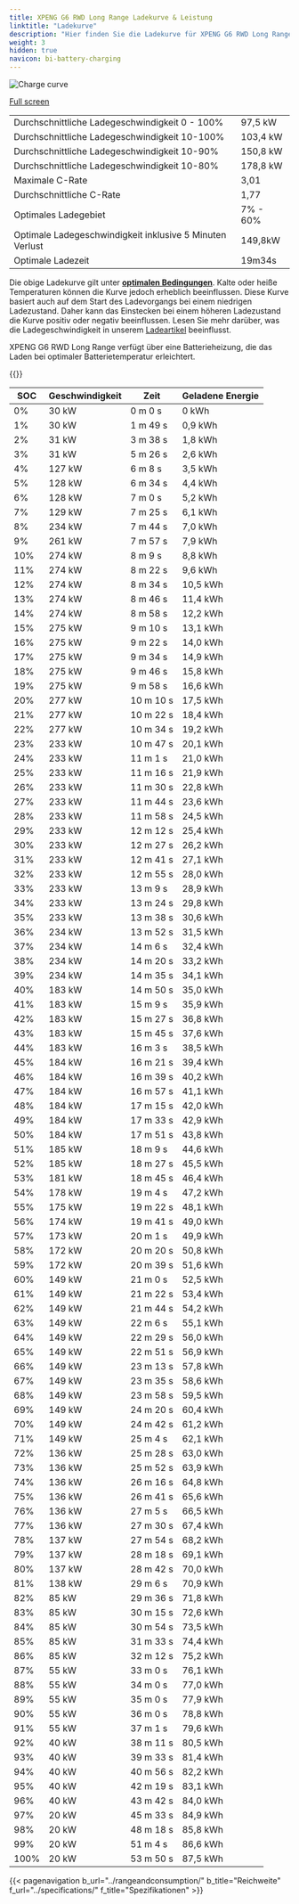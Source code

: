 ```yaml
---
title: XPENG G6 RWD Long Range Ladekurve & Leistung
linktitle: "Ladekurve"
description: "Hier finden Sie die Ladekurve für XPENG G6 RWD Long Range."
weight: 3
hidden: true
navicon: bi-battery-charging
---
```

<!-- markdownlint-disable MD033 -->
<img src="/images/models/xpeng/g6/g6_rwd_long_range/chargingcurve.svg" alt="Charge curve" class="img-fluid">

[Full screen](/images/models/xpeng/g6/g6_rwd_long_range/chargingcurve.svg)


<table class="table table-striped border">
<tbody>
<tr>
<td>Durchschnittliche Ladegeschwindigkeit 0 - 100%</td><td>97,5 kW</td>
</tr>
<tr>
<td>Durchschnittliche Ladegeschwindigkeit 10-100%</td><td>103,4 kW</td>
</tr>
<tr>
<td>Durchschnittliche Ladegeschwindigkeit 10-90%</td><td>150,8 kW</td>
</tr>
<tr>
<td>Durchschnittliche Ladegeschwindigkeit 10-80%</td><td>178,8 kW</td>
</tr>
<tr>
<td>Maximale C-Rate</td><td>3,01</td>
</tr>
<tr>
<td>Durchschnittliche C-Rate</td><td>1,77</td>
</tr>
<tr>
<td>Optimales Ladegebiet</td><td>7% - 60%</td>
</tr>
<tr>
<td>Optimale Ladegeschwindigkeit inklusive 5 Minuten Verlust</td><td>149,8kW</td>
</tr>
<tr>
<td>Optimale Ladezeit</td><td>19m34s</td>
</tr>
</tbody>
</table>


Die obige Ladekurve gilt unter **[optimalen Bedingungen](../../../../../technology/battery/charging/#temperature)**. Kalte oder heiße Temperaturen können die Kurve jedoch erheblich beeinflussen. Diese Kurve basiert auch auf dem Start des Ladevorgangs bei einem niedrigen Ladezustand. Daher kann das Einstecken bei einem höheren Ladezustand die Kurve positiv oder negativ beeinflussen. Lesen Sie mehr darüber, was die Ladegeschwindigkeit in unserem [Ladeartikel](../../../../../technology/battery/charging/) beeinflusst.


XPENG G6 RWD Long Range verfügt über eine Batterieheizung, die das Laden bei optimaler Batterietemperatur erleichtert.


{{<evkxdisplayaddarticle />}}
<table class="table table-striped border">
<thead>
<tr><th>SOC</th><th>Geschwindigkeit</th><th>Zeit</th><th>Geladene Energie</th></tr>
</thead>
<tbody>
<tr>
<td>0%</td><td>30 kW</td><td> 0 m 0 s </td><td>0 kWh </td>
</tr>
<tr>
<td>1%</td><td>30 kW</td><td> 1 m 49 s </td><td>0,9 kWh </td>
</tr>
<tr>
<td>2%</td><td>31 kW</td><td> 3 m 38 s </td><td>1,8 kWh </td>
</tr>
<tr>
<td>3%</td><td>31 kW</td><td> 5 m 26 s </td><td>2,6 kWh </td>
</tr>
<tr>
<td>4%</td><td>127 kW</td><td> 6 m 8 s </td><td>3,5 kWh </td>
</tr>
<tr>
<td>5%</td><td>128 kW</td><td> 6 m 34 s </td><td>4,4 kWh </td>
</tr>
<tr>
<td>6%</td><td>128 kW</td><td> 7 m 0 s </td><td>5,2 kWh </td>
</tr>
<tr>
<td>7%</td><td>129 kW</td><td> 7 m 25 s </td><td>6,1 kWh </td>
</tr>
<tr>
<td>8%</td><td>234 kW</td><td> 7 m 44 s </td><td>7,0 kWh </td>
</tr>
<tr>
<td>9%</td><td>261 kW</td><td> 7 m 57 s </td><td>7,9 kWh </td>
</tr>
<tr>
<td>10%</td><td>274 kW</td><td> 8 m 9 s </td><td>8,8 kWh </td>
</tr>
<tr>
<td>11%</td><td>274 kW</td><td> 8 m 22 s </td><td>9,6 kWh </td>
</tr>
<tr>
<td>12%</td><td>274 kW</td><td> 8 m 34 s </td><td>10,5 kWh </td>
</tr>
<tr>
<td>13%</td><td>274 kW</td><td> 8 m 46 s </td><td>11,4 kWh </td>
</tr>
<tr>
<td>14%</td><td>274 kW</td><td> 8 m 58 s </td><td>12,2 kWh </td>
</tr>
<tr>
<td>15%</td><td>275 kW</td><td> 9 m 10 s </td><td>13,1 kWh </td>
</tr>
<tr>
<td>16%</td><td>275 kW</td><td> 9 m 22 s </td><td>14,0 kWh </td>
</tr>
<tr>
<td>17%</td><td>275 kW</td><td> 9 m 34 s </td><td>14,9 kWh </td>
</tr>
<tr>
<td>18%</td><td>275 kW</td><td> 9 m 46 s </td><td>15,8 kWh </td>
</tr>
<tr>
<td>19%</td><td>275 kW</td><td> 9 m 58 s </td><td>16,6 kWh </td>
</tr>
<tr>
<td>20%</td><td>277 kW</td><td> 10 m 10 s </td><td>17,5 kWh </td>
</tr>
<tr>
<td>21%</td><td>277 kW</td><td> 10 m 22 s </td><td>18,4 kWh </td>
</tr>
<tr>
<td>22%</td><td>277 kW</td><td> 10 m 34 s </td><td>19,2 kWh </td>
</tr>
<tr>
<td>23%</td><td>233 kW</td><td> 10 m 47 s </td><td>20,1 kWh </td>
</tr>
<tr>
<td>24%</td><td>233 kW</td><td> 11 m 1 s </td><td>21,0 kWh </td>
</tr>
<tr>
<td>25%</td><td>233 kW</td><td> 11 m 16 s </td><td>21,9 kWh </td>
</tr>
<tr>
<td>26%</td><td>233 kW</td><td> 11 m 30 s </td><td>22,8 kWh </td>
</tr>
<tr>
<td>27%</td><td>233 kW</td><td> 11 m 44 s </td><td>23,6 kWh </td>
</tr>
<tr>
<td>28%</td><td>233 kW</td><td> 11 m 58 s </td><td>24,5 kWh </td>
</tr>
<tr>
<td>29%</td><td>233 kW</td><td> 12 m 12 s </td><td>25,4 kWh </td>
</tr>
<tr>
<td>30%</td><td>233 kW</td><td> 12 m 27 s </td><td>26,2 kWh </td>
</tr>
<tr>
<td>31%</td><td>233 kW</td><td> 12 m 41 s </td><td>27,1 kWh </td>
</tr>
<tr>
<td>32%</td><td>233 kW</td><td> 12 m 55 s </td><td>28,0 kWh </td>
</tr>
<tr>
<td>33%</td><td>233 kW</td><td> 13 m 9 s </td><td>28,9 kWh </td>
</tr>
<tr>
<td>34%</td><td>233 kW</td><td> 13 m 24 s </td><td>29,8 kWh </td>
</tr>
<tr>
<td>35%</td><td>233 kW</td><td> 13 m 38 s </td><td>30,6 kWh </td>
</tr>
<tr>
<td>36%</td><td>234 kW</td><td> 13 m 52 s </td><td>31,5 kWh </td>
</tr>
<tr>
<td>37%</td><td>234 kW</td><td> 14 m 6 s </td><td>32,4 kWh </td>
</tr>
<tr>
<td>38%</td><td>234 kW</td><td> 14 m 20 s </td><td>33,2 kWh </td>
</tr>
<tr>
<td>39%</td><td>234 kW</td><td> 14 m 35 s </td><td>34,1 kWh </td>
</tr>
<tr>
<td>40%</td><td>183 kW</td><td> 14 m 50 s </td><td>35,0 kWh </td>
</tr>
<tr>
<td>41%</td><td>183 kW</td><td> 15 m 9 s </td><td>35,9 kWh </td>
</tr>
<tr>
<td>42%</td><td>183 kW</td><td> 15 m 27 s </td><td>36,8 kWh </td>
</tr>
<tr>
<td>43%</td><td>183 kW</td><td> 15 m 45 s </td><td>37,6 kWh </td>
</tr>
<tr>
<td>44%</td><td>183 kW</td><td> 16 m 3 s </td><td>38,5 kWh </td>
</tr>
<tr>
<td>45%</td><td>184 kW</td><td> 16 m 21 s </td><td>39,4 kWh </td>
</tr>
<tr>
<td>46%</td><td>184 kW</td><td> 16 m 39 s </td><td>40,2 kWh </td>
</tr>
<tr>
<td>47%</td><td>184 kW</td><td> 16 m 57 s </td><td>41,1 kWh </td>
</tr>
<tr>
<td>48%</td><td>184 kW</td><td> 17 m 15 s </td><td>42,0 kWh </td>
</tr>
<tr>
<td>49%</td><td>184 kW</td><td> 17 m 33 s </td><td>42,9 kWh </td>
</tr>
<tr>
<td>50%</td><td>184 kW</td><td> 17 m 51 s </td><td>43,8 kWh </td>
</tr>
<tr>
<td>51%</td><td>185 kW</td><td> 18 m 9 s </td><td>44,6 kWh </td>
</tr>
<tr>
<td>52%</td><td>185 kW</td><td> 18 m 27 s </td><td>45,5 kWh </td>
</tr>
<tr>
<td>53%</td><td>181 kW</td><td> 18 m 45 s </td><td>46,4 kWh </td>
</tr>
<tr>
<td>54%</td><td>178 kW</td><td> 19 m 4 s </td><td>47,2 kWh </td>
</tr>
<tr>
<td>55%</td><td>175 kW</td><td> 19 m 22 s </td><td>48,1 kWh </td>
</tr>
<tr>
<td>56%</td><td>174 kW</td><td> 19 m 41 s </td><td>49,0 kWh </td>
</tr>
<tr>
<td>57%</td><td>173 kW</td><td> 20 m 1 s </td><td>49,9 kWh </td>
</tr>
<tr>
<td>58%</td><td>172 kW</td><td> 20 m 20 s </td><td>50,8 kWh </td>
</tr>
<tr>
<td>59%</td><td>172 kW</td><td> 20 m 39 s </td><td>51,6 kWh </td>
</tr>
<tr>
<td>60%</td><td>149 kW</td><td> 21 m 0 s </td><td>52,5 kWh </td>
</tr>
<tr>
<td>61%</td><td>149 kW</td><td> 21 m 22 s </td><td>53,4 kWh </td>
</tr>
<tr>
<td>62%</td><td>149 kW</td><td> 21 m 44 s </td><td>54,2 kWh </td>
</tr>
<tr>
<td>63%</td><td>149 kW</td><td> 22 m 6 s </td><td>55,1 kWh </td>
</tr>
<tr>
<td>64%</td><td>149 kW</td><td> 22 m 29 s </td><td>56,0 kWh </td>
</tr>
<tr>
<td>65%</td><td>149 kW</td><td> 22 m 51 s </td><td>56,9 kWh </td>
</tr>
<tr>
<td>66%</td><td>149 kW</td><td> 23 m 13 s </td><td>57,8 kWh </td>
</tr>
<tr>
<td>67%</td><td>149 kW</td><td> 23 m 35 s </td><td>58,6 kWh </td>
</tr>
<tr>
<td>68%</td><td>149 kW</td><td> 23 m 58 s </td><td>59,5 kWh </td>
</tr>
<tr>
<td>69%</td><td>149 kW</td><td> 24 m 20 s </td><td>60,4 kWh </td>
</tr>
<tr>
<td>70%</td><td>149 kW</td><td> 24 m 42 s </td><td>61,2 kWh </td>
</tr>
<tr>
<td>71%</td><td>149 kW</td><td> 25 m 4 s </td><td>62,1 kWh </td>
</tr>
<tr>
<td>72%</td><td>136 kW</td><td> 25 m 28 s </td><td>63,0 kWh </td>
</tr>
<tr>
<td>73%</td><td>136 kW</td><td> 25 m 52 s </td><td>63,9 kWh </td>
</tr>
<tr>
<td>74%</td><td>136 kW</td><td> 26 m 16 s </td><td>64,8 kWh </td>
</tr>
<tr>
<td>75%</td><td>136 kW</td><td> 26 m 41 s </td><td>65,6 kWh </td>
</tr>
<tr>
<td>76%</td><td>136 kW</td><td> 27 m 5 s </td><td>66,5 kWh </td>
</tr>
<tr>
<td>77%</td><td>136 kW</td><td> 27 m 30 s </td><td>67,4 kWh </td>
</tr>
<tr>
<td>78%</td><td>137 kW</td><td> 27 m 54 s </td><td>68,2 kWh </td>
</tr>
<tr>
<td>79%</td><td>137 kW</td><td> 28 m 18 s </td><td>69,1 kWh </td>
</tr>
<tr>
<td>80%</td><td>137 kW</td><td> 28 m 42 s </td><td>70,0 kWh </td>
</tr>
<tr>
<td>81%</td><td>138 kW</td><td> 29 m 6 s </td><td>70,9 kWh </td>
</tr>
<tr>
<td>82%</td><td>85 kW</td><td> 29 m 36 s </td><td>71,8 kWh </td>
</tr>
<tr>
<td>83%</td><td>85 kW</td><td> 30 m 15 s </td><td>72,6 kWh </td>
</tr>
<tr>
<td>84%</td><td>85 kW</td><td> 30 m 54 s </td><td>73,5 kWh </td>
</tr>
<tr>
<td>85%</td><td>85 kW</td><td> 31 m 33 s </td><td>74,4 kWh </td>
</tr>
<tr>
<td>86%</td><td>85 kW</td><td> 32 m 12 s </td><td>75,2 kWh </td>
</tr>
<tr>
<td>87%</td><td>55 kW</td><td> 33 m 0 s </td><td>76,1 kWh </td>
</tr>
<tr>
<td>88%</td><td>55 kW</td><td> 34 m 0 s </td><td>77,0 kWh </td>
</tr>
<tr>
<td>89%</td><td>55 kW</td><td> 35 m 0 s </td><td>77,9 kWh </td>
</tr>
<tr>
<td>90%</td><td>55 kW</td><td> 36 m 0 s </td><td>78,8 kWh </td>
</tr>
<tr>
<td>91%</td><td>55 kW</td><td> 37 m 1 s </td><td>79,6 kWh </td>
</tr>
<tr>
<td>92%</td><td>40 kW</td><td> 38 m 11 s </td><td>80,5 kWh </td>
</tr>
<tr>
<td>93%</td><td>40 kW</td><td> 39 m 33 s </td><td>81,4 kWh </td>
</tr>
<tr>
<td>94%</td><td>40 kW</td><td> 40 m 56 s </td><td>82,2 kWh </td>
</tr>
<tr>
<td>95%</td><td>40 kW</td><td> 42 m 19 s </td><td>83,1 kWh </td>
</tr>
<tr>
<td>96%</td><td>40 kW</td><td> 43 m 42 s </td><td>84,0 kWh </td>
</tr>
<tr>
<td>97%</td><td>20 kW</td><td> 45 m 33 s </td><td>84,9 kWh </td>
</tr>
<tr>
<td>98%</td><td>20 kW</td><td> 48 m 18 s </td><td>85,8 kWh </td>
</tr>
<tr>
<td>99%</td><td>20 kW</td><td> 51 m 4 s </td><td>86,6 kWh </td>
</tr>
<tr>
<td>100%</td><td>20 kW</td><td> 53 m 50 s </td><td>87,5 kWh </td>
</tr>
</tbody>
</table>


{{< pagenavigation b_url="../rangeandconsumption/" b_title="Reichweite" f_url="../specifications/" f_title="Spezifikationen" >}}
